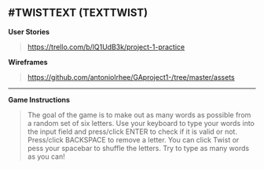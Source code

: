 #TWISTTEXT (TEXTTWIST)
---
**User Stories**   
>https://trello.com/b/lQ1UdB3k/project-1-practice

**Wireframes**  
>https://github.com/antoniolrhee/GAproject1-/tree/master/assets

--- 
**Game Instructions**  
>The goal of the game is to make out as many words as possible from a random set of six letters. Use your keyboard to type your words into the input field and press/click ENTER to check if it is valid or not. Press/click BACKSPACE to remove a letter. You can click Twist or pess your spacebar to shuffle the letters. Try to type as many words as you can! 